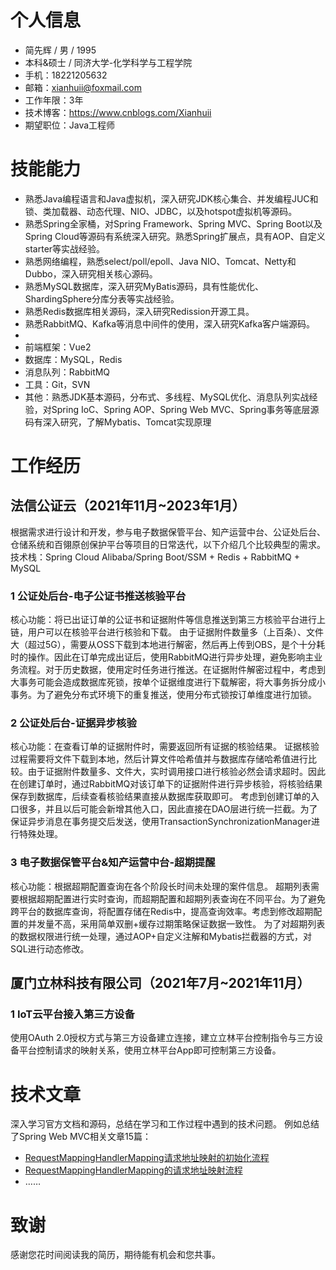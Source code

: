# 个人信息
- 简先辉 / 男 / 1995
- 本科&硕士 / 同济大学-化学科学与工程学院
- 手机：18221205632
- 邮箱：xianhuii@foxmail.com
- 工作年限：3年
- 技术博客：https://www.cnblogs.com/Xianhuii
- 期望职位：Java工程师

# 技能能力
- 熟悉Java编程语言和Java虚拟机，深入研究JDK核心集合、并发编程JUC和锁、类加载器、动态代理、NIO、JDBC，以及hotspot虚拟机等源码。
- 熟悉Spring全家桶，对Spring Framework、Spring MVC、Spring Boot以及Spring Cloud等源码有系统深入研究。熟悉Spring扩展点，具有AOP、自定义starter等实战经验。
- 熟悉网络编程，熟悉select/poll/epoll、Java NIO、Tomcat、Netty和Dubbo，深入研究相关核心源码。
- 熟悉MySQL数据库，深入研究MyBatis源码，具有性能优化、ShardingSphere分库分表等实战经验。
- 熟悉Redis数据库相关源码，深入研究Redission开源工具。
- 熟悉RabbitMQ、Kafka等消息中间件的使用，深入研究Kafka客户端源码。
- 
- 前端框架：Vue2
- 数据库：MySQL，Redis
- 消息队列：RabbitMQ
- 工具：Git，SVN
- 其他：熟悉JDK基本源码，分布式、多线程、MySQL优化、消息队列实战经验，对Spring IoC、Spring AOP、Spring Web MVC、Spring事务等底层源码有深入研究，了解Mybatis、Tomcat实现原理

# 工作经历
## 法信公证云（2021年11月~2023年1月）
根据需求进行设计和开发，参与电子数据保管平台、知产运营中台、公证处后台、仓储系统和百翎原创保护平台等项目的日常迭代，以下介绍几个比较典型的需求。
技术栈：Spring Cloud Alibaba/Spring Boot/SSM + Redis + RabbitMQ + MySQL
### 1 公证处后台-电子公证书推送核验平台
核心功能：将已出证订单的公证书和证据附件等信息推送到第三方核验平台进行上链，用户可以在核验平台进行核验和下载。
由于证据附件数量多（上百条）、文件大（超过5G），需要从OSS下载到本地进行解密，然后再上传到OBS，是个十分耗时的操作。因此在订单完成出证后，使用RabbitMQ进行异步处理，避免影响主业务流程。对于历史数据，使用定时任务进行推送。在证据附件解密过程中，考虑到大事务可能会造成数据库死锁，按单个证据维度进行下载解密，将大事务拆分成小事务。为了避免分布式环境下的重复推送，使用分布式锁按订单维度进行加锁。

### 2 公证处后台-证据异步核验
核心功能：在查看订单的证据附件时，需要返回所有证据的核验结果。
证据核验过程需要将文件下载到本地，然后计算文件哈希值并与数据库存储哈希值进行比较。由于证据附件数量多、文件大，实时调用接口进行核验必然会请求超时。因此在创建订单时，通过RabbitMQ对该订单下的证据附件进行异步核验，将核验结果保存到数据库，后续查看核验结果直接从数据库获取即可。
考虑到创建订单的入口很多，并且以后可能会新增其他入口，因此直接在DAO层进行统一拦截。为了保证异步消息在事务提交后发送，使用TransactionSynchronizationManager进行特殊处理。
### 3 电子数据保管平台&知产运营中台-超期提醒
核心功能：根据超期配置查询在各个阶段长时间未处理的案件信息。
超期列表需要根据超期配置进行实时查询，而超期配置和超期列表查询在不同平台。为了避免跨平台的数据库查询，将配置存储在Redis中，提高查询效率。考虑到修改超期配置的并发量不高，采用简单双删+缓存过期策略保证数据一致性。
为了对超期列表的数据权限进行统一处理，通过AOP+自定义注解和Mybatis拦截器的方式，对SQL进行动态修改。

## 厦门立林科技有限公司（2021年7月~2021年11月）
### 1 IoT云平台接入第三方设备
使用OAuth 2.0授权方式与第三方设备建立连接，建立立林平台控制指令与三方设备平台控制请求的映射关系，使用立林平台App即可控制第三方设备。

# 技术文章
深入学习官方文档和源码，总结在学习和工作过程中遇到的技术问题。
例如总结了Spring Web MVC相关文章15篇：
- [RequestMappingHandlerMapping请求地址映射的初始化流程](https://www.cnblogs.com/Xianhuii/p/16980975.html)
- [RequestMappingHandlerMapping的请求地址映射流程](https://www.cnblogs.com/Xianhuii/p/16988549.html)
- ……



# 致谢
感谢您花时间阅读我的简历，期待能有机会和您共事。